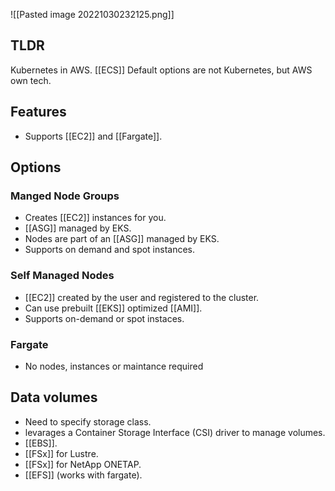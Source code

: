 ![[Pasted image 20221030232125.png]]

## TLDR

Kubernetes in AWS. [[ECS]] Default options are not Kubernetes, but AWS own tech.

## Features

- Supports [[EC2]] and [[Fargate]].

## Options

### Manged Node Groups

- Creates [[EC2]] instances for you.
- [[ASG]] managed by EKS.
- Nodes are part of an [[ASG]] managed by EKS.
- Supports on demand and spot instances.

### Self Managed Nodes

- [[EC2]] created by the user and registered to the cluster.
- Can use prebuilt [[EKS]] optimized [[AMI]].
- Supports on-demand or spot instaces.

### Fargate

- No nodes, instances or maintance required

## Data volumes

- Need to specify storage class.
- levarages a Container Storage Interface (CSI) driver to manage volumes.
- [[EBS]].
- [[FSx]] for Lustre.
- [[FSx]] for NetApp ONETAP.
- [[EFS]] (works with fargate).
